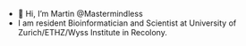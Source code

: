 - 👋 Hi, I’m Martin @Mastermindless
- I am resident Bioinformatician and Scientist at University of Zurich/ETHZ/Wyss Institute in Recolony.

<!---
Mastermindless/Mastermindless is a ✨ special ✨ repository because its `README.md` (this file) appears on your GitHub profile.
You can click the Preview link to take a look at your changes.
--->

